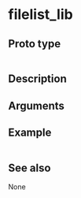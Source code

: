 # filelist_lib

## Proto type

```php

```

## Description


## Arguments


## Example

```php

```

## See also
None

